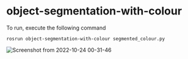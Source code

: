 # object-segmentation-with-colour

To run, execute the following command
```
rosrun object-segmentation-with-colour segmented_colour.py
```
![Screenshot from 2022-10-24 00-31-46](https://user-images.githubusercontent.com/31171083/197404846-715f3acf-c0db-4246-b9a4-b8f15bf21aae.png)
